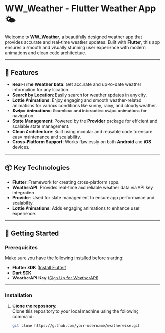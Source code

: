 # WW_Weather - Flutter Weather App 🌤️

Welcome to **WW_Weather**, a beautifully designed weather app that provides accurate and real-time weather updates. Built with **Flutter**, this app ensures a smooth and visually stunning user experience with modern animations and clean code architecture.

---

## 🌟 Features

- **Real-Time Weather Data**: Get accurate and up-to-date weather information for any location.  
- **Search by Location**: Easily search for weather updates in any city.  
- **Lottie Animations**: Enjoy engaging and smooth weather-related animations for various conditions like sunny, rainy, and cloudy weather.  
- **Swipe Animations**: Seamless and interactive swipe animations for navigation.  
- **State Management**: Powered by the **Provider** package for efficient and scalable state management.  
- **Clean Architecture**: Built using modular and reusable code to ensure easy maintenance and scalability.  
- **Cross-Platform Support**: Works flawlessly on both **Android** and **iOS** devices.  

---

## 📦 Key Technologies

- **Flutter**: Framework for creating cross-platform apps.  
- **WeatherAPI**: Provides real-time and reliable weather data via API key integration.  
- **Provider**: Used for state management to ensure app performance and scalability.  
- **Lottie Animations**: Adds engaging animations to enhance user experience.  

---

## 🚀 Getting Started

### Prerequisites

Make sure you have the following installed before starting:
- **Flutter SDK** ([Install Flutter](https://flutter.dev/docs/get-started/install))  
- **Dart SDK**  
- **WeatherAPI Key** ([Sign Up for WeatherAPI](https://www.weatherapi.com/))  

---

### Installation

1. **Clone the repository**:  
   Clone this repository to your local machine using the following command:
   ```bash
   git clone https://github.com/your-username/weatherwise.git
